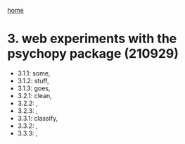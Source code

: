 [home](https://nils-holmberg.github.io/sfac-py/)

# 3. web experiments with the psychopy package (210929)

- 3.1.1: some, 
- 3.1.2: stuff, 
- 3.1.3: goes, 
- 3.2.1: clean, 
- 3.2.2: , 
- 3.2.3: , 
- 3.3.1: classify, 
- 3.3.2: , 
- 3.3.3: , 
